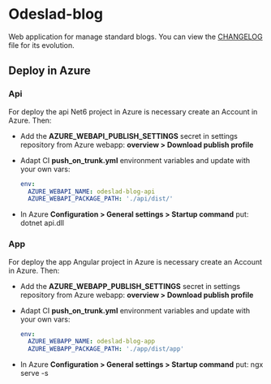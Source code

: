 # **Odeslad-blog**

Web application for manage standard blogs.
You can view the [CHANGELOG](https://github.com/ruluzor/odeslad-blog/blob/trunk/CHANGELOG.md) file for its evolution.

## Deploy in Azure

### Api

For deploy the api Net6 project in Azure is necessary create an Account in Azure. Then:

- Add the **AZURE_WEBAPI_PUBLISH_SETTINGS** secret in settings repository from Azure webapp: **overview > Download publish profile**

- Adapt CI **push_on_trunk.yml** environment variables and update with your own vars:

    ```yml
    env:
      AZURE_WEBAPI_NAME: odeslad-blog-api
      AZURE_WEBAPI_PACKAGE_PATH: './api/dist/'
    ```

- In Azure **Configuration > General settings > Startup command** put: dotnet api.dll

### App

For deploy the app Angular project in Azure is necessary create an Account in Azure. Then:

- Add the **AZURE_WEBAPP_PUBLISH_SETTINGS** secret in settings repository from Azure webapp: **overview > Download publish profile**

- Adapt CI **push_on_trunk.yml** environment variables and update with your own vars:

    ```yml
    env:
      AZURE_WEBAPP_NAME: odeslad-blog-app
      AZURE_WEBAPP_PACKAGE_PATH: './app/dist/app'
    ```

- In Azure **Configuration > General settings > Startup command** put: ngx serve -s
